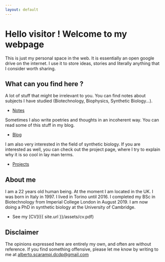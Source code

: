 ```yaml
---
layout: default
---
```


# Hello visitor ! Welcome to my webpage

This is just my personal space in the web.
It is essentially an open google drive on the internet.
I use it to store ideas, stories and literally anything that I consider worth sharing.

## What can you find here ?
  A lot of stuff that might be irrelevant to you.
  You can find notes about subjects I have studied (Biotechnology, Biophysics, Synthetic Biology...).
   - [Notes](./notes/index.html)  

  Sometimes I also write poetries and thoughts in an incoherent way. You can read some of this stuff in my blog.
   - [Blog](./blog.html)  

  I am also very interested in the field of synthetic biology. If you are interested as well, you can check out the project page, where I try to explain why it is so cool in lay man terms.  
  - [Projects](./projects/index.html)  

## About me
  I am a 22 years old human being. At the moment I am located in the UK.
  I was born in Italy in 1997. I lived in Torino until 2016.
  I completed my BSc in Biotechnology from Imperial College London in August 2019.
  I am now doing a PhD in synthetic biology at the University of Cambridge.  
  - See my [CV]({{ site.url }}/assets/cv.pdf)  

## Disclaimer
  The opinions expressed here are entirely my own, and often are without reference.
  If you find something offensive, please let me know by writing to me at alberto.scarampi.dcdp@gmail.com
